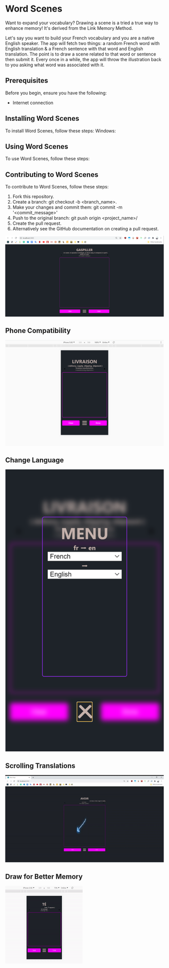 # Word Scenes
Want to expand your vocabulary? Drawing a scene is a tried a true way to enhance memory! It's derived from the Link Memory Method.

Let's say you want to build your French vocabulary and you are a native English speaker. The app will fetch two things: a random French word with English translation & a French sentence with that word and English translation. The point is to draw a scene related to that word or sentence then submit it. Every once in a while, the app will throw the illustration back to you asking what word was associated with it.

## Prerequisites
Before you begin, ensure you have the following:
* Internet connection

## Installing Word Scenes
To install Word Scenes, follow these steps:
Windows:

## Using Word Scenes
To use Word Scenes, follow these steps:

## Contributing to Word Scenes
To contribute to Word Scenes, follow these steps:
1. Fork this repository.
2. Create a branch: git checkout -b <branch_name>.
3. Make your changes and commit them: git commit -m '<commit_message>'
4. Push to the original branch: git push origin <project_name>/<location>
5. Create the pull request.
6. Alternatively see the GitHub documentation on creating a pull request.

![til](./assets/gaspiller.png)

## Phone Compatibility

![til](assets/Livraison.png)

## Change Language

![til](./assets/Menu.png)

## Scrolling Translations

![til](./assets/AVOIRezgif.com-video-to-gif.gif)

## Draw for Better Memory

![til](./assets/ezgif.com-crop.gif)
